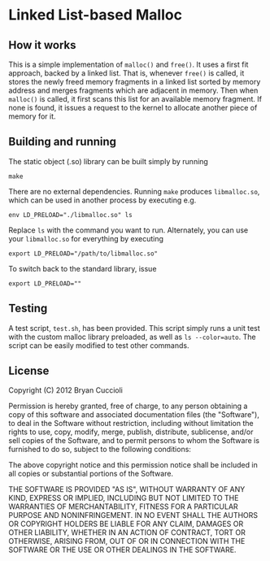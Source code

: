 # Linked List-based Malloc

## How it works

This is a simple implementation of `malloc()` and `free()`. It uses a first 
fit approach, backed by a linked list. That is, whenever `free()` is called, 
it stores the newly freed memory fragments in a linked list sorted by memory 
address and merges fragments which are adjacent in memory. Then when
`malloc()` is called, it first scans this list for an available memory
fragment. If none is found, it issues a request to the kernel to allocate
another piece of memory for it.

## Building and running

The static object (.so) library can be built simply by running

    make

There are no external dependencies. Running `make` produces `libmalloc.so`,
which can be used in another process by executing e.g.

    env LD_PRELOAD="./libmalloc.so" ls

Replace `ls` with the command you want to run. Alternately, you can use your
`libmalloc.so` for everything by executing

    export LD_PRELOAD="/path/to/libmalloc.so"

To switch back to the standard library, issue

    export LD_PRELOAD=""

## Testing

A test script, `test.sh`, has been provided. This script simply runs a unit
test with the custom malloc library preloaded, as well as `ls --color=auto`.
The script can be easily modified to test other commands.

## License

Copyright (C) 2012 Bryan Cuccioli

Permission is hereby granted, free of charge, to any person obtaining a copy of
this software and associated documentation files (the "Software"), to deal in
the Software without restriction, including without limitation the rights to
use, copy, modify, merge, publish, distribute, sublicense, and/or sell copies
of the Software, and to permit persons to whom the Software is furnished to do
so, subject to the following conditions:

The above copyright notice and this permission notice shall be included in all
copies or substantial portions of the Software.

THE SOFTWARE IS PROVIDED "AS IS", WITHOUT WARRANTY OF ANY KIND, EXPRESS OR
IMPLIED, INCLUDING BUT NOT LIMITED TO THE WARRANTIES OF MERCHANTABILITY,
FITNESS FOR A PARTICULAR PURPOSE AND NONINFRINGEMENT. IN NO EVENT SHALL THE
AUTHORS OR COPYRIGHT HOLDERS BE LIABLE FOR ANY CLAIM, DAMAGES OR OTHER
LIABILITY, WHETHER IN AN ACTION OF CONTRACT, TORT OR OTHERWISE, ARISING FROM,
OUT OF OR IN CONNECTION WITH THE SOFTWARE OR THE USE OR OTHER DEALINGS IN THE
SOFTWARE.
